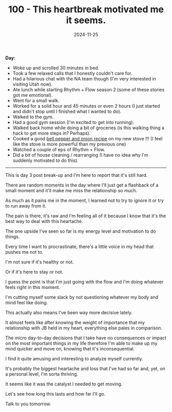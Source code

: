 ﻿---
title: 100 - This heartbreak motivated me it seems.
date: 2024-11-25
categories: ["daily"]
tags: posts

---
**Day:** 

- Woke up and scrolled 30 minutes in bed.
- Took a few relaxed calls that I honestly couldn't care for.
- Had a hilarious chat with the NA team though (I'm very interested in visiting Utah now).
- Ate lunch while starting Rhythm + Flow season 2 (some of these stories got me emotional).
- Went for a small walk.
- Worked for a solid hour and 45 minutes or even 2 hours (I just started and didn't stop until I finished what I wanted to do).
- Walked to the gym.
- Had a good gym session (I'm excited to get into running).
- Walked back home while doing a bit of groceries (is this walking thing a hack to get more steps in? Perhaps).
- Cooked a good [bell pepper and onion recipe](https://www.isabeleats.com/sauteed-peppers-and-onions/) on my new stove !!! (I feel like the stove is more powerful than my previous one)
- Watched a couple of eps of Rhythm + Flow.
- Did a bit of house cleaning / rearranging (I have no idea why I'm suddenly motivated to do this).
---
This is day 3 post break-up and I'm here to report that it's still hard.

There are random moments in the day where I'll just get a flashback of a small moment and it'll make me miss the relationship so much.

As much as it pains me in the moment, I learned not to try to ignore it or try to run away from it.

The pain is there, it's raw and I'm feeling all of it because I know that it's the best way to deal with this heartache.

The one upside I've seen so far is my energy level and motivation to do things.

Every time I want to procrastinate, there's a little voice in my head that pushes me not to.

I'm not sure if it's healthy or not.

Or if it's here to stay or not.

I guess the point is that I'm just going with the flow and I'm doing whatever feels right in this moment.

I'm cutting myself some slack by not questioning whatever my body and mind feel like doing.

This actually also means I've been way more decisive lately.

It almost feels like after knowing the weight of importance that my relationship with JB held in my heart, everything else pales in comparison.

The micro day-to-day decisions that I take have no consequences or impact on the most important things in my life therefore  I'm able to make up my mind quicker and move on, knowing that it's inconsequential.

I find it quite amusing and interesting to analyze myself currently.

It's probably the biggest heartache and loss that I've had so far and, yet, on a personal level, I'm sorta thriving.

It seems like it was the catalyst I needed to get moving.

Let's see how long this lasts and how far I'll go.

Talk to you tomorrow.


